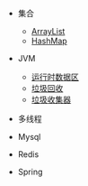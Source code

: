- 集合
	- [ArrayList](/collections/ArrayList.md)
	- [HashMap](/collections/HashMap.md)
- JVM
	- [运行时数据区](/jvm/runtime-data-area.md)
	- [垃圾回收](/jvm/gc.md)
	- [垃圾收集器](/jvm/garbage-collectors.md)
	
- 多线程
- Mysql
- Redis
- Spring


